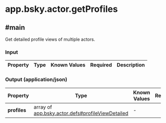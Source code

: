 # app.bsky.actor.getProfiles

## #main

Get detailed profile views of multiple actors.

### Input

| Property | Type | Known Values | Required | Description |
| --- | --- | --- | :---: | --- |

### Output (application/json)

| Property | Type | Known Values | Required | Description |
| --- | --- | --- | :---: | --- |
| **profiles** | array of [app.bsky.actor.defs#profileViewDetailed](../../../../lexicons/app/bsky/actor/defs.md#profileviewdetailed) | - | ✅ | - |
